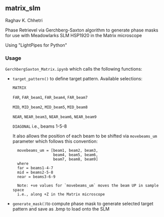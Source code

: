 ## matrix_slm
Raghav K. Chhetri

Phase Retrievel via Gerchberg-Saxton algorithm to generate phase masks for use with Meadowlarks SLM HSP1920 in the Matrix microscope 

Using "LightPipes for Python"
    
### Usage
`GerchbergSaxton_Matrix.ipynb` which calls the following functions:
- `target_pattern()` to define target pattern. Available selections: 

    `MATRIX`
    
    `FAR`, `FAR_beam1`, `FAR_beam4`, `FAR_beam7`
    
    `MID`, `MID_beam2`, `MID_beam5`, `MID_beam8`
    
    `NEAR`, `NEAR_beam3`, `NEAR_beam6`, `NEAR_beam9`
    
    `DIAGONAL` i.e., beams 1-5-8

    It also allows the position of each beam to be shifted via `movebeams_um` parameter which follows this convention:

        movebeams_um = [beam1, beam2, beam3,
                        beam4, beam5, beam6,
                        beam7, beam8, beam9]
        where
        far = beams1-4-7
        mid = beams2-5-8
        near = beams3-6-9  
        
        Note: +ve values for `movebeams_um` moves the beam UP in sample space 
        i.e., along +Z in the Matrix microscope
        
- `generate_mask()`to compute phase mask to generate selected target pattern and save as .bmp to load onto the SLM
